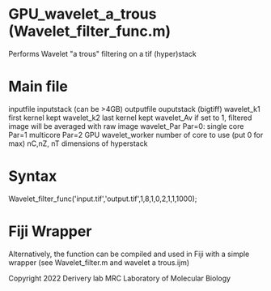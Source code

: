 # GPU_wavelet_a_trous (Wavelet_filter_func.m)
Performs Wavelet "a trous" filtering on a tif (hyper)stack

# Main file
inputfile    inputstack (can be >4GB)
outputfile   ouputstack (bigtiff)
wavelet_k1  first kernel kept
wavelet_k2    last kernel kept
wavelet_Av  if set to 1, filtered image will be averaged with raw image
wavelet_Par    Par=0: single core Par=1 multicore   Par=2 GPU
wavelet_worker  number of core to use (put 0 for max)
nC,nZ, nT dimensions of hyperstack

# Syntax 
Wavelet_filter_func('input.tif','output.tif',1,8,1,0,2,1,1,1000);


# Fiji Wrapper 
Alternatively, the function can be compiled and used in Fiji with a simple wrapper (see Wavelet_filter.m and wavelet a trous.ijm)



Copyright 2022 Derivery lab MRC Laboratory of Molecular Biology

